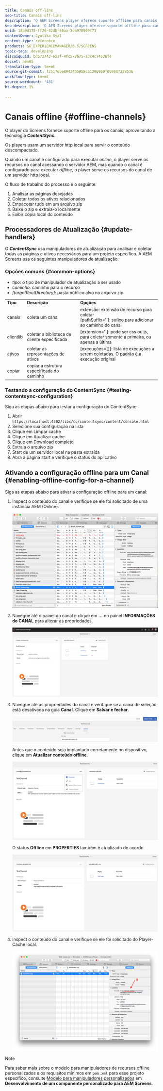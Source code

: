 ```yaml
---
title: Canais off-line
seo-title: Canais off-line
description: 'O AEM Screens player oferece suporte offline para canais, aproveitando a tecnologia ContentSync. Siga esta página para saber mais sobre os manipuladores de atualizações e como ativar a configuração offline para um canal.  '
seo-description: 'O AEM Screens player oferece suporte offline para canais, aproveitando a tecnologia ContentSync. Siga esta página para saber mais sobre os manipuladores de atualizações e como ativar a configuração offline para um canal.  '
uuid: 18b9d175-ff26-42db-86aa-5ea978909f71
contentOwner: Jyotika Syal
content-type: reference
products: SG_EXPERIENCEMANAGER/6.5/SCREENS
topic-tags: developing
discoiquuid: bd572743-652f-4fc5-8b75-a3c4c74536f4
docset: aem65
translation-type: tm+mt
source-git-commit: f25176be89424059b8c51296969f069687328536
workflow-type: tm+mt
source-wordcount: '481'
ht-degree: 1%

---
```



# Canais offline {#offline-channels}

O player do Screens fornece suporte offline para os canais, aproveitando a tecnologia ***ContentSync***.

Os players usam um servidor http local para servir o conteúdo descompactado.

Quando um canal é configurado para executar *online*, o player serve os recursos do canal acessando o servidor AEM, mas quando o canal é configurado para executar *offline*, o player serve os recursos do canal de um servidor http local.

O fluxo de trabalho do processo é o seguinte:

1. Analisar as páginas desejadas
1. Coletar todos os ativos relacionados
1. Empacotar tudo em um arquivo zip
1. Baixe o zip e extraia-o localmente
1. Exibir cópia local do conteúdo

## Processadores de Atualização {#update-handlers}

O ***ContentSync*** usa manipuladores de atualização para analisar e coletar todas as páginas e ativos necessários para um projeto específico. A AEM Screens usa os seguintes manipuladores de atualização:

### Opções comuns {#common-options}

* *tipo*: o tipo de manipulador de atualização a ser usado
* *caminho*: caminho para o recurso
* *[targetRootDirectory]*: pasta público alvo no arquivo zip

<table>
 <tbody>
  <tr>
   <td><strong>Tipo</strong></td> 
   <td><strong>Descrição</strong></td> 
   <td><strong>Opções</strong></td> 
  </tr>
  <tr>
   <td>canais</td> 
   <td>coleta um canal</td> 
   <td>extensão: extensão do recurso para coletar<br /> [pathSuffix='']: sufixo para adicionar ao caminho do canal<br /> </td> 
  </tr>
  <tr>
   <td>clientlib</td> 
   <td>coletar a biblioteca de cliente especificada</td> 
   <td>[extension='']: pode ser css ou js, para coletar somente a primeira, ou apenas a última</td> 
  </tr>
  <tr>
   <td>ativos</td> 
   <td>coletar as representações de ativos</td> 
   <td>[execuções=[]]: lista de execuções a serem coletadas. O padrão é a execução original</td> 
  </tr>
  <tr>
   <td>copiar</td> 
   <td>copiar a estrutura especificada do caminho</td> 
   <td> </td> 
  </tr>
 </tbody>
</table>

### Testando a configuração do ContentSync {#testing-contentsync-configuration}

Siga as etapas abaixo para testar a configuração do ContentSync:

1. Abrir `https://localhost:4502/libs/cq/contentsync/content/console.html`
1. Selecione sua configuração na lista
1. Clique em Limpar cache
1. Clique em Atualizar cache
1. Clique em Download completo
1. Extraia o arquivo zip
1. Start de um servidor local na pasta extraída
1. Abra a página start e verifique o status do aplicativo

## Ativando a configuração offline para um Canal {#enabling-offline-config-for-a-channel}

Siga as etapas abaixo para ativar a configuração offline para um canal:

1. Inspect o conteúdo do canal e verifique se ele foi solicitado de uma instância AEM (Online).

   ![chlimage_1-24](assets/chlimage_1-24.png)

1. Navegue até o painel do canal e clique em **...** no painel **INFORMAÇÕES do CANAL** para alterar as propriedades.

   ![chlimage_1-25](assets/chlimage_1-25.png)

1. Navegue até as propriedades do canal e verifique se a caixa de seleção está desativada na guia **Canal**. Clique em **Salvar e fechar**.

   ![screen_shot_2017-12-19at122422pm](assets/screen_shot_2017-12-19at122422pm.png)

   Antes que o conteúdo seja implantado corretamente no dispositivo, clique em **Atualizar conteúdo offline**.

   ![screen_shot_2017-12-19at122637pm](assets/screen_shot_2017-12-19at122637pm.png)

   O status **Offline** em **PROPERTIES** também é atualizado de acordo.

   ![screen_shot_2017-12-19at124735pm](assets/screen_shot_2017-12-19at124735pm.png)

1. Inspect o conteúdo do canal e verifique se ele foi solicitado do Player-Cache local.

   ![chlimage_1-26](assets/chlimage_1-26.png)

>[!NOTE]
>
>Para saber mais sobre o modelo para manipuladores de recursos offline personalizados e os requisitos mínimos em `pom.xml` para esse projeto específico, consulte [Modelo para manipuladores personalizados](/help/user-guide/developing-custom-component-tutorial-develop.md#custom-handlers) em **Desenvolvimento de um componente personalizado para AEM Screens**.